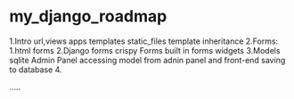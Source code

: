 # my_django_roadmap
1.Intro
    url,views
    apps
    templates
    static_files
    template inheritance
2.Forms:  1.html forms
          2.Django forms
     crispy Forms
     built in forms
     widgets
3.Models
    sqlite
    Admin Panel
    accessing model from adnin panel and front-end
    saving to database
4.



.....
